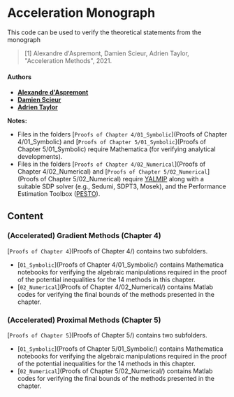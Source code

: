 # Acceleration Monograph

This code can be used to verify the theoretical statements from the monograph

> [1] Alexandre d'Aspremont, Damien Scieur, Adrien Taylor, "Acceleration Methods", 2021.

#### Authors

- [**Alexandre d'Aspremont**](https://www.di.ens.fr/~aspremon/)
- [**Damien Scieur**](https://damienscieur.com/)
- [**Adrien Taylor**](http://www.di.ens.fr/~ataylor/)

**Notes:**
- Files in the folders [`Proofs of Chapter 4/01_Symbolic`](Proofs of Chapter 4/01_Symbolic) and [`Proofs of Chapter 5/01_Symbolic`](Proofs of Chapter 5/01_Symbolic) require Mathematica (for verifying analytical developments).
- Files in the folders  [`Proofs of Chapter 4/02_Numerical`](Proofs of Chapter 4/02_Numerical) and [`Proofs of Chapter 5/02_Numerical`](Proofs of Chapter 5/02_Numerical) require [YALMIP](https://yalmip.github.io/) along with a suitable SDP solver (e.g., Sedumi, SDPT3, Mosek), and the Performance Estimation Toolbox ([PESTO](https://github.com/AdrienTaylor/Performance-Estimation-Toolbox)).

## Content

### (Accelerated) Gradient Methods (Chapter 4)

[`Proofs of Chapter 4`](Proofs of Chapter 4/) contains two subfolders.
- [`01_Symbolic`](Proofs of Chapter 4/01_Symbolic/) contains Mathematica notebooks for verifying the algebraic manipulations required in the proof of the potential inequalities for the 14 methods in this chapter.
- [`02_Numerical`](Proofs of Chapter 4/02_Numerical/) contains Matlab codes for verifying the final bounds of the methods presented in the chapter.


### (Accelerated) Proximal Methods (Chapter 5)

[`Proofs of Chapter 5`](Proofs of Chapter 5/) contains two subfolders.
- [`01_Symbolic`](Proofs of Chapter 5/01_Symbolic/) contains Mathematica notebooks for verifying the algebraic manipulations required in the proof of the potential inequalities for the 14 methods in this chapter.
- [`02_Numerical`](Proofs of Chapter 5/02_Numerical/) contains Matlab codes for verifying the final bounds of the methods presented in the chapter.


